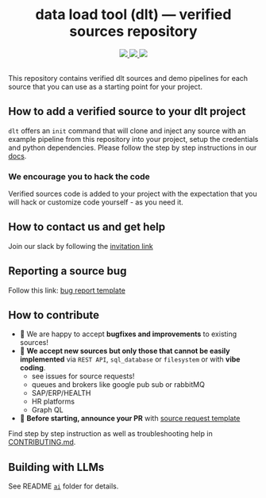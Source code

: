 <h1 align="center">
    <strong>data load tool (dlt) — verified sources repository</strong>
</h1>

<div align="center">
  <a target="_blank" href="https://dlthub.com/community" style="background:none">
    <img src="https://img.shields.io/badge/slack-join-dlt.svg?labelColor=191937&color=6F6FF7&logo=slack" />
  </a>
  <a target="_blank" href="https://pypi.org/project/dlt/" style="background:none">
    <img src="https://img.shields.io/pypi/v/dlt?labelColor=191937&color=6F6FF7">
  </a>
  <a target="_blank" href="https://pypi.org/project/dlt/" style="background:none">
    <img src="https://img.shields.io/pypi/pyversions/dlt?labelColor=191937&color=6F6FF7">
  </a>
</div>
<br>

This repository contains verified dlt sources and demo pipelines for each source that you can use as a starting point for your project.

## How to add a verified source to your dlt project
`dlt` offers an `init` command that will clone and inject any source with an example pipeline from this repository into your project, setup the credentials and python dependencies. Please follow the step by step instructions in our [docs](https://dlthub.com/docs/walkthroughs/add-a-verified-source).

### We encourage you to hack the code
Verified sources code is added to your project with the expectation that you will hack or customize code yourself - as you need it.


## How to contact us and get help
Join our slack by following the [invitation link](https://dlthub.com/community)

## Reporting a source bug
Follow this link: [bug report template](https://github.com/dlt-hub/verified-sources/issues/new?template=bug-report.md)

## How to contribute
* 🚀 We are happy to accept **bugfixes and improvements** to existing sources!
* 📣 **We accept new sources but only those that cannot be easily implemented** via `REST API`, `sql_database` or `filesystem` or with **vibe coding**. 
  - see issues for source requests!
  - queues and brokers like google pub sub or rabbitMQ
  - SAP/ERP/HEALTH
  - HR platforms
  - Graph QL
* 📣 **Before starting, announce your PR** with [source request template](https://github.com/dlt-hub/verified-sources/issues/new?template=bug-report.md)

Find step by step instruction as well as troubleshooting help in [CONTRIBUTING.md](CONTRIBUTING.md).


## Building with LLMs
See README [`ai`](ai/README.md) folder for details.

